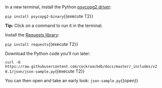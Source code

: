 In a new terminal, install the Python [psycopg2 driver](https://www.psycopg.org/docs/install.html):

`pip install psycopg2-binary`{{execute T2}}

**Tip:** Click on a command to run it in the terminal.

Install the [Requests library](https://requests.readthedocs.io/en/master/):

`pip install requests`{{execute T2}}

Download the Python code you'll run later:

`curl -O https://raw.githubusercontent.com/cockroachdb/docs/master/_includes/v20.1/json/json-sample.py`{{execute T2}}

You can then open and take an early look: `json-sample.py`{{open}}
